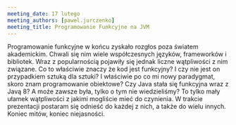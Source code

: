 ```yaml
---
meeting_date: 17 lutego
meeting_authors: [pawel.jurczenko]
meeting_title: Programowanie Funkcyjne na JVM
---
```


Programowanie funkcyjne w końcu zyskało rozgłos poza światem akademickim. Chwali się nim wiele współczesnych języków, frameworków i bibliotek. Wraz z popularnością pojawiły się jednak liczne wątpliwości z nim związane. Co to właściwie znaczy że kod jest funkcyjny? I czy nie jest on przypadkiem sztuką dla sztuki? I właściwie po co mi nowy paradygmat, skoro znam programowanie obiektowe? Czy Java stała się funkcyjna wraz z Javą 8? A może zawsze była, tylko o tym nie wiedzieliśmy? To tylko mały ułamek wątpliwości z jakimi mogliście mieć do czynienia. W trakcie prezentacji postaram się odnieść do każdej z nich, a także do wielu innych. Koniec mitów, koniec niejasności.
